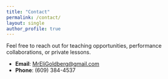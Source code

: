 ```yaml
---
title: "Contact"
permalink: /contact/
layout: single
author_profile: true
---
```


Feel free to reach out for teaching opportunities, performance collaborations, or private lessons.

- **Email**: [MrEliGoldberg@gmail.com](mailto:MrEliGoldberg@gmail.com)  
- **Phone**: (609) 384-4537
